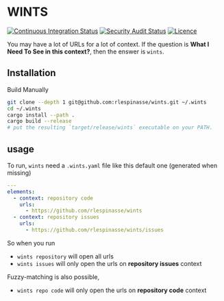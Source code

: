 # WINTS

[![Continuous Integration Status][1]][3]
[![Security Audit Status][2]][3]
[![Licence][4]][5]

You may have a lot of URLs for a lot of context.
If the question is **What I Need To See in this context?**, then the enswer is `wints`.

## Installation

Build Manually

```sh
git clone --depth 1 git@github.com:rlespinasse/wints.git ~/.wints
cd ~/.wints
cargo install --path .
cargo build --release
# put the resulting `target/release/wints` executable on your PATH.
```

## usage

To run, `wints` need a `.wints.yaml` file like this default one (generated when missing)

```yaml
---
elements:
  - context: repository code
    urls:
      - https://github.com/rlespinasse/wints
  - context: repository issues
    urls:
      - https://github.com/rlespinasse/wints/issues
```

So when you run

- `wints repository` will open all urls
- `wints issues` will only open the urls on **repository issues** context

Fuzzy-matching is also possible,

- `wints repo code` will only open the urls on **repository code** context

[1]: https://github.com/rlespinasse/wints/workflows/Continuous%20integration/badge.svg
[2]: https://github.com/rlespinasse/wints/workflows/Security%20audit/badge.svg
[3]: https://github.com/rlespinasse/wints/actions
[4]: https://img.shields.io/github/license/rlespinasse/wints
[5]: https://github.com/rlespinasse/wints/blob/v0.x/LICENSE
